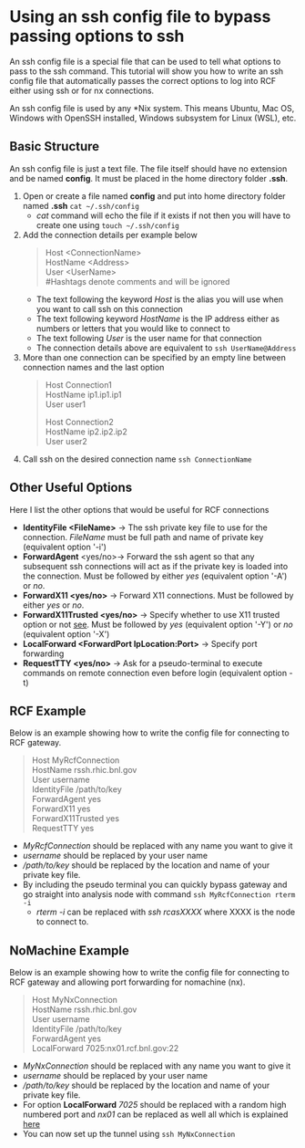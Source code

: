 Using an ssh config file to bypass passing options to ssh
============================================================

An ssh config file is a special file that can be used to tell what options to pass to the ssh command.  This tutorial will show you how to write an ssh config file that automatically passes the correct options to log into RCF either using ssh or for nx connections.

An ssh config file is used by any \*Nix system.  This means Ubuntu, Mac OS, Windows with OpenSSH installed, Windows subsystem for Linux (WSL), etc.


Basic Structure
----------------

An ssh config file is just a text file.  The file itself should have no extension and be named __config__.  It must be placed in the home directory folder __.ssh__.

1. Open or create a file named __config__ and put into home directory folder named __.ssh__ `cat ~/.ssh/config`
	- *cat* command will echo the file if it exists if not then you will have to create one using `touch ~/.ssh/config`
2. Add the connection details per example below
	> Host \<ConnectionName\>  
	> HostName \<Address\>  
	> User \<UserName\>  
	> \#Hashtags denote comments and will be ignored
	- The text following the keyword *Host* is the alias you will use when you want to call ssh on this connection
	- The text following keyword *HostName* is the IP address either as numbers or letters that you would like to connect to
	- The text following *User* is the user name for that connection
	- The connection details above are equivalent to `ssh UserName@Address`
3. More than one connection can be specified by an empty line between connection names and the last option
	> Host Connection1  
	> HostName ip1.ip1.ip1  
	> User user1  
	>
	> Host Connection2  
	> HostName ip2.ip2.ip2  
	> User user2  
4. Call ssh on the desired connection name `ssh ConnectionName`

Other Useful Options
---------------------

Here I list the other options that would be useful for RCF connections

- __IdentityFile \<FileName\>__ -> The ssh private key file to use for the connection.  *FileName* must be full path and name of private key (equivalent option '-i')
- __ForwardAgent__ \<yes/no\>-> Forward the ssh agent so that any subsequent ssh connections will act as if the private key is loaded into the connection.  Must be followed by either *yes* (equivalent option '-A') or *no*.
- __ForwardX11 \<yes/no\>__ -> Forward X11 connections.  Must be followed by either *yes* or *no*.
- __ForwardX11Trusted \<yes/no\>__ -> Specify whether to use X11 trusted option or not [see](setup_xwindow.md).  Must be followed by *yes* (equivalent option '-Y') or *no* (equivalent option '-X')
- __LocalForward \<ForwardPort IpLocation:Port\>__ -> Specify port forwarding
- __RequestTTY \<yes/no\>__ -> Ask for a pseudo-terminal to execute commands on remote connection even before login (equivalent option -t)

RCF Example
-----------
Below is an example showing how to write the config file for connecting to RCF gateway.
> Host MyRcfConnection  
> HostName rssh.rhic.bnl.gov  
> User username  
> IdentityFile \/path\/to\/key  
> ForwardAgent yes  
> ForwardX11 yes  
> ForwardX11Trusted yes  
> RequestTTY yes
- *MyRcfConnection* should be replaced with any name you want to give it
- *username* should be replaced by your user name
- */path/to/key* should be replaced by the location and name of your private key file.
- By including the pseudo terminal you can quickly bypass gateway and go straight into analysis node with command `ssh MyRcfConnection rterm -i`
	+ *rterm -i* can be replaced with *ssh rcasXXXX* where XXXX is the node to connect to.

NoMachine Example
------------------
Below is an example showing how to write the config file for connecting to RCF gateway and allowing port forwarding for nomachine (nx).
> Host MyNxConnection  
> HostName rssh.rhic.bnl.gov  
> User username  
> IdentityFile \/path\/to\/key  
> ForwardAgent yes  
> LocalForward 7025:nx01.rcf.bnl.gov:22  
- *MyNxConnection* should be replaced with any name you want to give it
- *username* should be replaced by your user name
- */path/to/key* should be replaced by the location and name of your private key file.
- For option __LocalForward__ *7025* should be replaced with a random high numbered port and *nx01* can be replaced as well all which is explained [here](rcf_remote_login.md)
- You can now set up the tunnel using `ssh MyNxConnection`

